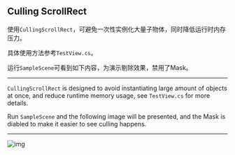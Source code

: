 ## Culling ScrollRect

使用`CullingScrollRect`，可避免一次性实例化大量子物体，同时降低运行时内存压力。

具体使用方法参考`TestView.cs`。

运行`SampleScene`可看到如下内容，为演示剔除效果，禁用了Mask。

---

`CullingScrollRect` is designed to avoid instantiating large amount of objects at once, and reduce runtime memory usage, see `TestView.cs` for more details.

Run `SampleScene` and the following image will be presented, and the Mask is diabled to make it easier to see culling happens.

---

![img](Screenshots/testview.gif)
